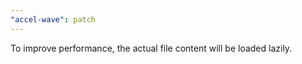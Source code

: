 ```yaml
---
"accel-wave": patch
---
```


To improve performance, the actual file content will be loaded lazily.

